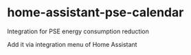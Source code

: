 # home-assistant-pse-calendar
Integration for PSE energy consumption reduction

Add it via integration menu of Home Assistant
